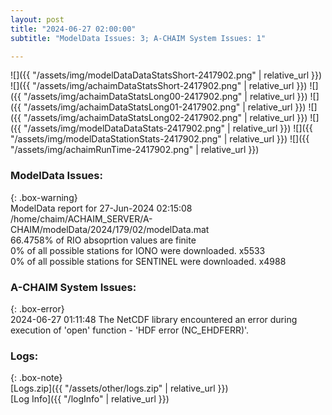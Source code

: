 ```yaml
---
layout: post
title: "2024-06-27 02:00:00"
subtitle: "ModelData Issues: 3; A-CHAIM System Issues: 1"

---
```


![]({{ "/assets/img/modelDataDataStatsShort-2417902.png" | relative_url }})
![]({{ "/assets/img/achaimDataStatsShort-2417902.png" | relative_url }})
![]({{ "/assets/img/achaimDataStatsLong00-2417902.png" | relative_url }})
![]({{ "/assets/img/achaimDataStatsLong01-2417902.png" | relative_url }})
![]({{ "/assets/img/achaimDataStatsLong02-2417902.png" | relative_url }})
![]({{ "/assets/img/modelDataDataStats-2417902.png" | relative_url }})
![]({{ "/assets/img/modelDataStationStats-2417902.png" | relative_url }})
![]({{ "/assets/img/achaimRunTime-2417902.png" | relative_url }})


### ModelData Issues:  
  
{: .box-warning}  
 ModelData report for 27-Jun-2024 02:15:08   
 /home/chaim/ACHAIM_SERVER/A-CHAIM/modelData/2024/179/02/modelData.mat   
 66.4758% of RIO absoprtion values are finite   
 0% of all possible stations for IONO were downloaded. x5533   
 0% of all possible stations for SENTINEL were downloaded. x4988   
  
### A-CHAIM System Issues:  
  
{: .box-error}  
2024-06-27 01:11:48 The NetCDF library encountered an error during execution of 'open' function - 'HDF error (NC_EHDFERR)'.  

### Logs:  
  
{: .box-note}  
[Logs.zip]({{ "/assets/other/logs.zip" | relative_url }})  
[Log Info]({{ "/logInfo" | relative_url }})  

